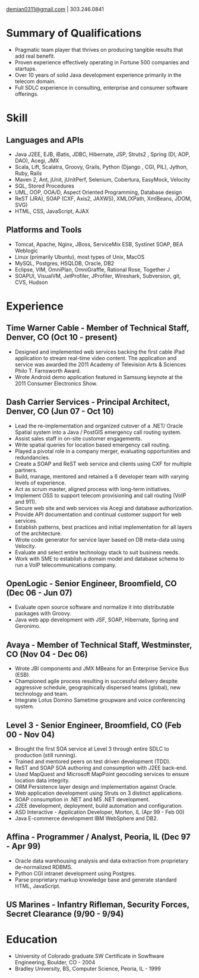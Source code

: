 demian0311@gmail.com | 303.246.0841

# Summary of Qualifications

- Pragmatic team player that thrives on producing tangible results that add real benefit.
- Proven experience effectively operating in Fortune 500 companies and startups.
- Over 10 years of solid Java development experience primarily in the telecom domain.
- Full SDLC experience in consulting, enterprise and consumer software offerings.

# Skill
## Languages and APIs
- Java J2EE, EJB, iBatis, JDBC, Hibernate, JSP, Struts2 , Spring (DI, AOP, DAO), Acegi, JMX
- Scala, Lift, Scalatra, Groovy, Grails, Python (Django , CGI, PIL), Jython, Ruby, Rails
- Maven 2, Ant, jUnit, jUnitPerf, Selenium, Cobertura, EasyMock, Velocity
- SQL, Stored Procedures
- UML, OOP, OOA/D, Aspect Oriented Programming, Database design
- ReST (JRA), SOAP (CXF, Axis2, JAXWS), XML(XPath, XmlBeans, JDOM, SVG)
- HTML, CSS, JavaScript, AJAX

## Platforms and Tools
- Tomcat, Apache, Nginx, JBoss, ServiceMix ESB, Systinet SOAP, BEA Weblogic
- Linux (primarily Ubuntu), most types of Unix, MacOS
- MySQL, Postgres, HSQLDB, Oracle, DB2
- Eclipse, VIM, OmniPlan, OmniGraffle, Rational Rose, Together J
- SOAPUI, VisualVM, JetProfiler, JProfiler, Wireshark, Subversion, git, CVS, Hudson

# Experience

## Time Warner Cable - Member of Technical Staff, Denver, CO (Oct 10 - present)
- Designed and implemented web services backing the first cable iPad application to stream real-time video content. The application and service was awarded the 2011 Academy of Television Arts & Sciences Philo T. Farnsworth Award.
- Wrote Android demo application featured in Samsung keynote at the 2011 Consumer Electronics Show.

## Dash Carrier Services - Principal Architect, Denver, CO (Jun 07 - Oct 10)
- Lead the re-implementation and organized cutover of a .NET/ Oracle Spatial system into a Java / PostGIS emergency call routing system.
- Assist sales staff in on-site customer engagements.
- Write spatial queries for location based emergency call routing.
- Played a pivotal role in a company merger, evaluating opportunities and redundancies.
- Create a SOAP and ReST web service and clients using CXF for multiple partners.
- Build, manage, mentored and retained a 6 developer team with varying levels of experience.
- Act as scrum master, aligned process with long-term initiatives.
- Implement OSS to support telecom provisioning and call routing (VoIP and 911).
- Secure web site and web services via Acegi and database authorization.
- Provide API documentation and continual customer support for web services.
- Establish patterns, best practices and initial implementation for all layers of the architecture.
- Wrote code generator for service layer based on DB meta-data using Velocity.
- Evaluate and select entire technology stack to suit business needs.
- Work with SME to establish a domain model and database schema to run a VoIP telecommunications company.

## OpenLogic - Senior Engineer, Broomfield, CO (Dec 06 - Jun 07)
- Evaluate open source software and normalize it into distributable packages with Groovy.
- Java web app development with JSF, SOAP, Hibernate, Spring and Geronimo.

## Avaya - Member of Technical Staff, Westminster, CO (Nov 04 - Dec 06)
- Wrote JBI components and JMX MBeans for an Enterprise Service Bus (ESB).
- Championed agile process resulting in successful delivery despite aggressive schedule, geographically dispersed teams (global), new technology and team.
- Integrate Lotus Domino Sametime groupware and voice conferencing system.

## Level 3 - Senior Engineer, Broomfield, CO (Feb 00 - Nov 04)
- Brought the first SOA service at Level 3 through entire SDLC to production (still running).
- Trained and mentored peers on test driven development (TDD).
- ReST and SOAP SOA authoring and consumption with J2EE back-end.
- Used MapQuest and Microsoft MapPoint geocoding services to ensure location data integrity.
- ORM Persistence layer design and implementation against Oracle.
- Web application development using Struts on 3 distinct applications.
- SOAP consumption in .NET and MS .NET development.
- J2EE development, deployment, build automation and configuration.
- ASD Interactive - Application Developer, Morton, IL (Apr 99 - Feb 00)
- Java E-commerce development IBM WebSphere and DB2.

## Affina - Programmer / Analyst, Peoria, IL (Dec 97 - Apr 99)
- Oracle data warehousing analysis and data extraction from proprietary de-normalized RDBMS.
- Python CGI intranet development using Postgres.
- Parse proprietary markup knowledge base and generate standard HTML, JavaScript.

## US Marines - Infantry Rifleman, Security Forces, Secret Clearance (9/90 - 9/94)

# Education
- University of Colorado graduate SW Certificate in Sowftware Engineering, Boulder, CO - 2004
- Bradley University, BS, Computer Science, Peoria, IL - 1999
